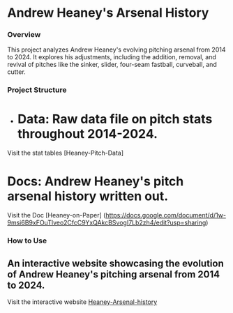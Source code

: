 # Andrew Heaney's Arsenal History

### Overview
This project analyzes Andrew Heaney's evolving pitching arsenal from 2014 to 2024. It explores his adjustments, including the addition, removal, and revival of pitches like the sinker, slider, four-seam fastball, curveball, and cutter.

### Project Structure 
- # Data: Raw data file on pitch stats throughout 2014-2024.
Visit the stat tables [Heaney-Pitch-Data] [
](https://myunt-my.sharepoint.com/:x:/r/personal/yadirapuga_my_unt_edu/Documents/Heaney%20Tables.xlsx?d=w33e8cf5de57044e1b7a6564cfac4789b&csf=1&web=1&e=aasPCa)

# Docs: Andrew Heaney's pitch arsenal history written out.
Visit the Doc [Heaney-on-Paper] (https://docs.google.com/document/d/1w-9msi6B9xFOuTlveo2CfcC9YxQAkcBSvogI7Lb2zh4/edit?usp=sharing)

### How to Use
## An interactive website showcasing the evolution of Andrew Heaney's pitching arsenal from 2014 to 2024.
Visit the interactive website [Heaney-Arsenal-history ](https://readymag.website/u2417743828/5237139/)
